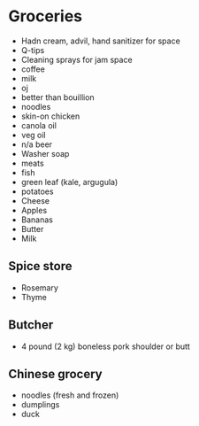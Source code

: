 # Groceries

- Hadn cream, advil, hand sanitizer for space
- Q-tips
- Cleaning sprays for jam space
- coffee
- milk
- oj
- better than bouillion
- noodles
- skin-on chicken
- canola oil
- veg oil
- n/a beer
- Washer soap
- meats
- fish
- green leaf (kale, argugula)
- potatoes
- Cheese
- Apples
- Bananas
- Butter
- Milk

## Spice store

- Rosemary
- Thyme

## Butcher

- 4 pound (2 kg) boneless pork shoulder or butt

## Chinese grocery

- noodles (fresh and frozen)
- dumplings
- duck
